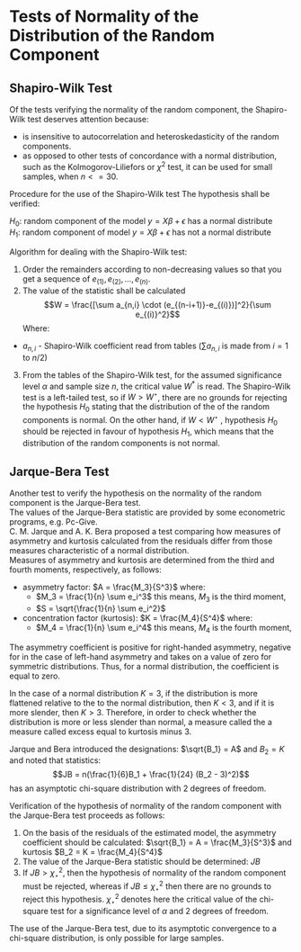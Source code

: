 # Tests of Normality of the Distribution of the Random Component
## Shapiro-Wilk Test
Of the tests verifying the normality of the random component, the Shapiro-Wilk test deserves attention because:
- is insensitive to autocorrelation and heteroskedasticity of the random components.
- as opposed to other tests of concordance with a normal distribution, such as the Kolmogorov-Liliefors or $\chi^2$ test, it can be used for small samples, when  $n<=30$.

Procedure for the use of the Shapiro-Wilk test
The hypothesis shall be verified:  

$H_0:$ random component of the model $y = X\beta + \epsilon$ has a normal distribute  
$H_1:$ random component of model $y = X\beta + \epsilon$ has not a normal distribute

Algorithm for dealing with the Shapiro-Wilk test:
1. Order the remainders according to non-decreasing values so that you get a sequence of $e_{(1)}, e_{(2)}, ..., e_{(n)}$.
2. The value of the statistic shall be calculated $$W = \frac{[\sum a_{n,i} \cdot (e_{(n-i+1)}-e_{(i)})]^2}{\sum e_{(i)}^2}$$
Where:
- $a_{n,i}$ - Shapiro-Wilk coefficient read from tables ($\sum a_{n,i}$ is made from $i = 1$ to $n/2$)
  
3. From the tables of the Shapiro-Wilk test, for the assumed significance level $\alpha$ and sample size $n$, the critical value $W^{*}$ is read.
The Shapiro-Wilk test is a left-tailed test, so if $W > W^{\star}$, there are no grounds for rejecting the hypothesis $H_0$ stating that the distribution of the of the random components is normal.
On the other hand, if $W < W^{\star}$ , hypothesis $H_0$ should be rejected in favour of hypothesis $H_1$, which means that the distribution of the random components is not normal.

## Jarque-Bera Test
Another test to verify the hypothesis on the normality of the random component is the Jarque-Bera test.  
The values of the Jarque-Bera statistic are provided by some econometric programs, e.g. Pc-Give.  
C. M. Jarque and A. K. Bera proposed a test comparing how measures of asymmetry and kurtosis calculated from the residuals differ from those measures characteristic of a normal distribution.  
Measures of asymmetry and kurtosis are determined from the third and fourth moments, respectively, as follows:
 - asymmetry factor: $A = \frac{M_3}{S^3}$ where:  
   - $M_3 = \frac{1}{n} \sum e_i^3$ this means, $M_3$ is the third moment,  
   - $S = \sqrt{\frac{1}{n} \sum e_i^2}$
 - concentration factor (kurtosis): $K = \frac{M_4}{S^4}$ where:
   - $M_4 = \frac{1}{n} \sum e_i^4$ this means, $M_4$ is the fourth moment,

The asymmetry coefficient is positive for right-handed asymmetry, negative for in the case of left-hand asymmetry and takes on a value of zero for symmetric distributions.
Thus, for a normal distribution, the coefficient is equal to zero.

In the case of a normal distribution $K=3$, if the distribution is more flattened relative to the to the normal distribution, then $K<3$, and if it is more slender, then $K>3$.
Therefore, in order to check whether the distribution is more or less slender than normal, a measure called the a measure called excess equal to kurtosis minus 3.


Jarque and Bera introduced the designations:
$\sqrt{B_1} = A$ and $B_2 = K$ and noted that statistics:
$$JB = n(\frac{1}{6}B_1 + \frac{1}{24} (B_2 - 3)^2)$$
has an asymptotic chi-square distribution with 2 degrees of freedom.

Verification of the hypothesis of normality of the random component with the Jarque-Bera test proceeds as follows:
1. On the basis of the residuals of the estimated model, the asymmetry coefficient should be calculated: $\sqrt{B_1} = A = \frac{M_3}{S^3}$ and kurtosis $B_2 = K = \frac{M_4}{S^4}$
2. The value of the Jarque-Bera statistic should be determined: $JB$
3. If $JB > \chi_{\star}^2$, then the hypothesis of normality of the random component must be rejected, whereas if $JB \leq \chi_{\star}^2$ then there are no grounds to reject this hypothesis.
$\chi^2_{\star}$ denotes here the critical value of the chi-square test for a significance level of $\alpha$ and 2 degrees of freedom.

The use of the Jarque-Bera test, due to its asymptotic convergence to a chi-square distribution, is only possible for large samples.
